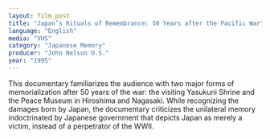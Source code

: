 ```yaml
---
layout: film_post
title: "Japan’s Rituals of Remembrance: 50 Years after the Pacific War"
language: "English"
media: "VHS"
category: "Japanese Memory"
producer: "John Nelson U.S."
year: "1995"
---
```


This documentary familiarizes the audience with two major forms of memorialization after 50 years of the war: the visiting Yasukuni Shrine and the Peace Museum in Hiroshima and Nagasaki. While recognizing the damages born by Japan, the documentary criticizes the unilateral memory indoctrinated by Japanese government that depicts Japan as merely a victim, instead of a perpetrator of the WWII.
